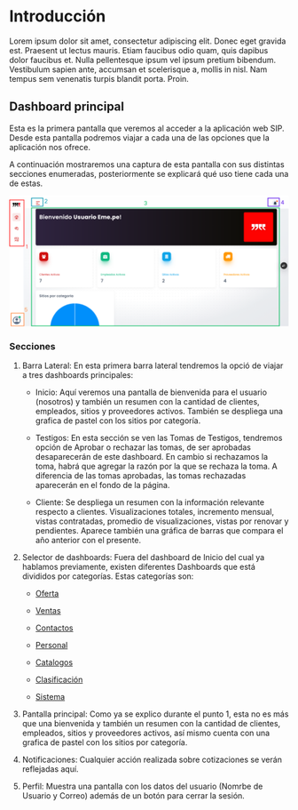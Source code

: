 # Introducción

Lorem ipsum dolor sit amet, consectetur adipiscing elit. Donec eget gravida est. Praesent ut lectus mauris. Etiam faucibus odio quam, quis dapibus dolor faucibus et. Nulla pellentesque ipsum vel ipsum pretium bibendum. Vestibulum sapien ante, accumsan et scelerisque a, mollis in nisl. Nam tempus sem venenatis turpis blandit porta. Proin.

## Dashboard principal

Esta es la primera pantalla que veremos al acceder a la aplicación web SIP. Desde esta pantalla podremos viajar a cada una de las opciones que la aplicación nos ofrece.

A continuación mostraremos una captura de esta pantalla con sus distintas secciones enumeradas, posteriormente se explicará qué uso tiene cada una de estas.

![mainDashboard](assets/mainDashboardEnum.png)

### Secciones

1. Barra Lateral: En esta primera barra lateral tendremos la opció de viajar a tres dashboards principales:

    - Inicio: Aquí veremos una pantalla de bienvenida para el usuario (nosotros) y también un resumen con la cantidad de clientes, empleados, sitios y proveedores activos. También se despliega una grafica de pastel con los sitios por categoría.

    - Testigos: En esta sección se ven las Tomas de Testigos, tendremos opción de Aprobar o rechazar las tomas, de ser aprobadas desaparecerán de este dashboard. En cambio si rechazamos la toma, habrá que agregar la razón por la que se rechaza la toma. A diferencia de las tomas aprobadas, las tomas rechazadas aparecerán en el fondo de la página.

    - Cliente: Se despliega un resumen con la información relevante respecto a clientes. Visualizaciones totales, incremento mensual, vistas contratadas, promedio de visualizaciones, vistas por renovar y pendientes. Aparece también una gráfica de barras que compara el año anterior con el presente.

2. Selector de dashboards: Fuera del dashboard de Inicio del cual ya hablamos previamente, existen diferentes Dashboards que está divididos por categorías. Estas categorías son:

    <a></a>

    - <a href="/oferta/">Oferta</a> 

    - <a href="/ventas/">Ventas</a>

    - <a href="/contactos/">Contactos</a>

    - <a href="/personal/">Personal</a>

    - <a href="/catalogos/">Catalogos</a>

    - <a href="/clasificacion/">Clasificación</a>

    - <a href="/sistema/">Sistema</a>




3. Pantalla principal: Como ya se explico durante el punto 1, esta no es más que una bienvenida y también un resumen con la cantidad de clientes, empleados, sitios y proveedores activos, así mismo cuenta con una grafica de pastel con los sitios por categoría.

4. Notificaciones: Cualquier acción realizada sobre cotizaciones se verán reflejadas aquí.

5. Perfil: Muestra una pantalla con los datos del usuario (Nomrbe de Usuario y Correo) además de un botón para cerrar la sesión.
